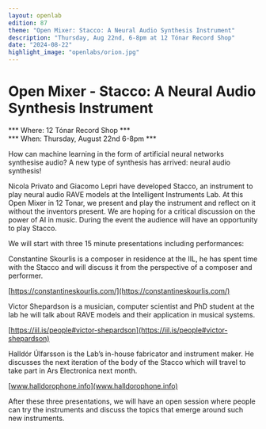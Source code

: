 ```yaml
---
layout: openlab
edition: 87
theme: "Open Mixer: Stacco: A Neural Audio Synthesis Instrument"
description: "Thursday, Aug 22nd, 6-8pm at 12 Tónar Record Shop"
date: "2024-08-22"
highlight_image: "openlabs/orion.jpg"
---
```


<script>
    import CaptionedImage from "../../components/Images/CaptionedImage.svelte"
</script>

# Open Mixer - Stacco: A Neural Audio Synthesis Instrument

*** Where: 12 Tónar Record Shop ***   
*** When: Thursday, August 22nd 6-8pm *** 

How can machine learning in the form of artificial neural networks synthesise audio? A new type of synthesis has arrived: neural audio synthesis!

Nicola Privato and Giacomo Lepri have developed Stacco, an instrument to play neural audio RAVE models at the Intelligent Instruments Lab. At this Open Mixer in 12 Tonar, we present and play the instrument and reflect on it without the inventors present. We are hoping for a critical discussion on the power of AI in music. During the event the audience will have an opportunity to play Stacco.

We will start with three 15 minute presentations including performances:

Constantine Skourlis is a composer in residence at the IIL, he has spent time with the Stacco and will discuss it from the perspective of a composer and performer.

[https://constantineskourlis.com/](https://constantineskourlis.com/)

Victor Shepardson is a musician, computer scientist and PhD student at the lab he will talk about RAVE models and their application in musical systems.

[https://iil.is/people#victor-shepardson](https://iil.is/people#victor-shepardson)

Halldór Úlfarsson is the Lab’s in-house fabricator and instrument maker. He discusses the next iteration of the body of the Stacco which will travel to take part in Ars Electronica next month.

[www.halldorophone.info](www.halldorophone.info)

After these three presentations, we will have an open session where people can try the instruments and discuss the topics that emerge around such new instruments.

<CaptionedImage
    src="openlabs/041_ProjectArea_JosephJean-Marc_2024-06-15.jpg"
    alt="Stacco exhibited at Sonar 2024 ((c) Jean-Marc Joseph)." 
    caption="Stacco exhibited at Sonar 2024 ((c) Jean-Marc Joseph)."/>

<CaptionedImage
    src="openlabs/Stacco.jpg"
    alt="The Staccho instrument." 
    caption="The Staccho instrument."/>

<CaptionedImage
    src="openlabs/stacconew.jpeg"
    alt="The new version of the Stacco instrument." 
    caption="The new version of the Stacco instrument."/>
